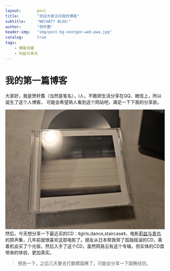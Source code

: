 ```yaml
---
layout:       post
title:        "欢迎大家访问我的博客"
subtitle:     "WECHAT? BLOG!"
author:       "贺轩翥"
header-img:   "img/post-bg-nextgen-web-pwa.jpg"
catalog:      true
tags:
    - 博客创建
    - 利兹与青鸟
---
```


# 我的第一篇博客

大家好，我是贺轩翥（当然是笔名），i人，不敢把生活分享在QQ、微信上，所以诞生了这个人博客。
可能会希望熟人看到这个网站吧，满足一下下我的分享欲。

![girls,dance,staircase](/_posts/2024-08-29-createfirstblog-/cd1.jpg)
然后，今天想分享一下最近买的CD：《girls,dance,staircase》，电影[莉兹与青鸟][link1]的原声集，几年前就很喜欢这部电影了。朋友从日本帮我带了孤独摇滚的CD，乘着机会买了个光驱，然后入手了这个CD，虽然网易云有这个专辑，但实体的CD盘带来的体验，更加真实。

> 预告一下，之后几天要去打数模国赛了，可能会分享一下国赛经历。

[link1]:https://www.agedm.org/play/20180293/1/1

